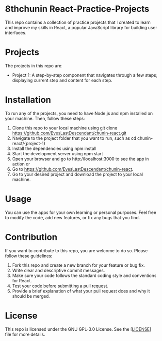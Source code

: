 # 8thchunin React-Practice-Projects

This repo contains a collection of practice projects that I created to learn and improve my skills in React, a popular JavaScript library for building user interfaces.

# Projects

The projects in this repo are:

- Project 1: A step-by-step component that navigates through a few steps; displaying current step and content for each step.

# Installation

To run any of the projects, you need to have Node.js and npm installed on your machine. Then, follow these steps:

1. Clone this repo to your local machine using git clone https://github.com/EvesLastDescendant/chunin-react.git
2. Navigate to the project folder that you want to run, such as cd chunin-react/{project-1}
3. Install the dependencies using npm install
4. Start the development server using npm start
5. Open your browser and go to http://localhost:3000 to see the app in action
   or
1. Go to https://github.com/EvesLastDescendant/chunin-react.
2. Go to your desired project and download the project to your local machine.

# Usage

You can use the apps for your own learning or personal purposes. Feel free to modify the code, add new features, or fix any bugs that you find.

# Contribution

If you want to contribute to this repo, you are welcome to do so. Please follow these guidelines:

1. Fork this repo and create a new branch for your feature or bug fix.
2. Write clear and descriptive commit messages.
3. Make sure your code follows the standard coding style and conventions for React.
4. Test your code before submitting a pull request.
5. Provide a brief explanation of what your pull request does and why it should be merged.

# License

This repo is licensed under the GNU GPL-3.0 License. See the [[LICENSE](https://github.com/EvesLastDescendant/chunin-react/blob/main/LICENSE)] file for more details.

